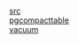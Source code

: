 [src](https://habr.com/ru/articles/169939/)  
[pgcompacttable](https://github.com/dataegret/pgcompacttable)  
[vacuum](https://github.com/AV-ghub/PostgreSQL/blob/main/001%20%D0%90%D0%B4%D0%BC%D0%B8%D0%BD%D0%B8%D1%81%D1%82%D1%80%D0%B8%D1%80%D0%BE%D0%B2%D0%B0%D0%BD%D0%B8%D0%B5/001%20%D0%90%D1%80%D1%85%D0%B8%D1%82%D0%B5%D0%BA%D1%82%D1%83%D1%80%D0%B0%20%D0%B8%20%D1%83%D1%82%D1%81%D1%82%D0%B0%D0%BD%D0%BE%D0%B2%D0%BA%D0%B0/999%20Resources/Vacuum.md)
